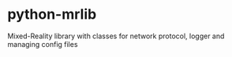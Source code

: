 python-mrlib
============

Mixed-Reality library with classes for network protocol, logger and managing config files
